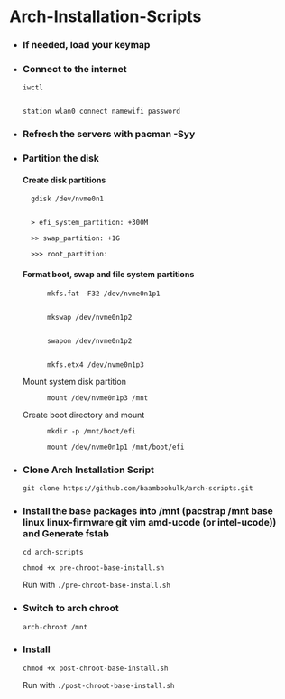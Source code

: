 # Arch-Installation-Scripts

  - ### If needed, load your keymap

  - ### Connect to the internet

        iwctl
        
        
        station wlan0 connect namewifi password
        
  
  - ### Refresh the servers with pacman -Syy

  - ### Partition the disk

    #### Create disk partitions

          gdisk /dev/nvme0n1 


          > efi_system_partition: +300M

          >> swap_partition: +1G 

          >>> root_partition: 

    #### Format boot, swap and file system partitions 

              
              mkfs.fat -F32 /dev/nvme0n1p1

              
              mkswap /dev/nvme0n1p2
              
              
              swapon /dev/nvme0n1p2
              
              
              mkfs.etx4 /dev/nvme0n1p3
          

    Mount system disk partition 

              mount /dev/nvme0n1p3 /mnt
              

    Create boot directory and mount 

              
              mkdir -p /mnt/boot/efi 
              
              mount /dev/nvme0n1p1 /mnt/boot/efi
              

  - ### Clone Arch Installation Script 

      `
      git clone https://github.com/baamboohulk/arch-scripts.git
      `

  - ### Install the base packages into /mnt (pacstrap /mnt base linux linux-firmware git vim amd-ucode (or intel-ucode)) and Generate fstab

      `
      cd arch-scripts
      `

      `
      chmod +x pre-chroot-base-install.sh
      `

      Run with `./pre-chroot-base-install.sh`

  - ### Switch to arch chroot 

      `
      arch-chroot /mnt
      `

  - ### Install 

      `
      chmod +x post-chroot-base-install.sh
      `

      Run with `./post-chroot-base-install.sh`



